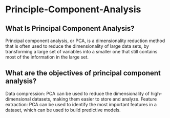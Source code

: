 # Principle-Component-Analysis

## What Is Principal Component Analysis? 

Principal component analysis, or PCA, is a dimensionality reduction method that is often used to reduce the dimensionality of large data sets, by transforming a large set of variables into a smaller one that still contains most of the information in the large set.

## What are the objectives of principal component analysis?

Data compression: PCA can be used to reduce the dimensionality of high-dimensional datasets, making them easier to store and analyze. Feature extraction: PCA can be used to identify the most important features in a dataset, which can be used to build predictive models.
